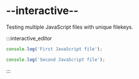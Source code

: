 # --interactive--

Testing multiple JavaScript files with unique filekeys.

:::interactive_editor

```js
console.log('First JavaScript file');
```

```js
console.log('Second JavaScript file');
```

:::
